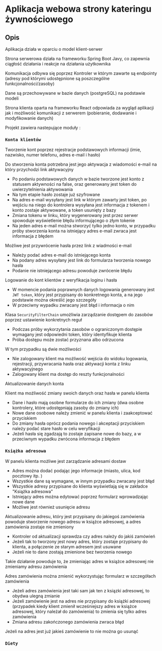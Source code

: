 # Aplikacja webowa strony kateringu żywnościowego

## Opis

Aplikacja działa w oparciu o model klient-serwer

Strona serwerowa działa na frameworku Spring Boot Javy, co zapewnia ciągłość działania i reakcje na działania użytkownika

Komunikacja odbywa się poprzez Kontroler w którym zawarte są endpointy (adresy pod którymi udostępnione są poszczególne funkcjonalności/zasoby)

Dane są przechowywane w bazie danych (postgreSQL) na podstawie modeli

Strona klienta oparta na frameworku React odpowiada za wygląd aplikacji jak i możliwość komunikacji z serwerem (pobieranie, dodawanie i modyfikowanie danych)

Projekt zawiera nastepujące moduły :

### `Konta klientów`

Tworzenie kont poprzez rejestracje podstawowych informacji (imie, nazwisko, numer telefonu, adres e-mail i hasło)

Do stworzenia konta potrzebna jest jego aktywacja z wiadomości e-mail na który przychodzi link aktywacyjny

- Po podaniu podstawowych danych w bazie tworzone jest konto z statusem aktywności na false, oraz generowany jest token do uwierzytelnienia aktywowania
- Na tym etapie hasło zostaje już szyfrowane
- Na adres e-mail wysyłany jest link w którym zawarty jest token, po wejściu na niego do kontrolera wysyłana jest informacja z tokenem i konto zostaje aktywowane, a token usunięty z bazy
- Zmiana tokenu w linku, który wygenerowany jest przez serwer spowoduje wyświetlenie błędu informującego o złym tokenie
- Na jeden adres e-mail można stworzyć tylko jedno konto, w przypadku próby stworzenia konta na istniejący adres e-mail zwraca jest informacja z błędem

Możliwe jest przywrócenie hasła przez link z wiadmości e-mail

- Należy podać adres e-mail do istniejącego konta
- Na podany adres wysyłany jest link do formularza tworzenia nowego hasła
- Podanie nie istniejącego adresu powoduje zwrócenie błędu

Logowanie do kont klientów z weryfikacja loginu i hasła 

- W momencie podania poprawnych danych logowania generowany jest `JWT token`, który jest przypisany do konkretnego konta, a na jego podstawie można określić jego szczegóły
- W przeciwny wypadku zwracany jest błąd i informacja o nim

Klasa `SecurityFilterChain` umożliwia zarządzanie dostępem do zasobów poprzez ustawienie konkretnych reguł

- Podczas próby wykorzytania zasobów o ograniczonym dostępie wymagany jest odpowiedni token, który identyfikuje klienta
- Próba dostępu może zostać przyznana albo odrzucona

W tym przypadku są dwie możliwości

- Nie zalogowany klient ma możliwość wejścia do widoku logowania, rejestracji, przywracania hasła oraz aktywacji konta z linku aktywacyjnego
- Zalogowany klient ma dostęp do reszty funkcjonalności

Aktualizowanie danych konta

Klient ma możliwość zmiany swoich danych oraz hasła w panelu klienta

- Dane i hasło mają osobne formularze do ich zmiany (dwa osobne kontrolery, które udostępniają zasoby do zmiany ich)
- Nowe dane osobowe należy zmienić w panelu klienta i zaakceptować przyciskiem
- Do zmiany hasła oprócz podania nowego i akceptacji przyciskiem należy podać stare hasło w celu weryfikacji
- Jeżeli hasła się zgadzają to zostaje zapisane nowe do bazy, a w przeciwnym wypadku zwrócona informacja z błędem

### `Książka adresowa`

W panelu klienta możliwe jest zarządzanie adresami dostaw 

- Adres można dodać podając jego informacje (miasto, ulica, kod pocztowy itp. )
- Wszystkie dane są wymagane, w innym przypadku zwracany jest błąd
- Wszystkie adresy przypisane do klienta wyświetlają się w zakładce "Książka adresowa"
- Istniejący adres można edytować poprzez formularz wprowadzając nowe dane
- Możliwe jest również usunięcie adresu

Aktualizowanie adresu, który jest przypisany do jakiegoś zamówienia powoduje stworzenie nowego adresu w książce adresowej, a adres zamówienia zostaje nie zmieniony

- Kontroler od aktualizacji sprawdza czy adres należy do jakiś zamówień
- Jeżeli tak to tworzony jest nowy adres, który zostaje przypisany do klienta, a połączenie ze starym adresem jest usuwane
- Jeżeli nie to dane zostają zmienione bez tworzenia nowego

Takie działanie powoduje to, że zmieniając adres w książce adresowej nie zmieniamy adresu zamówienia

Adres zamówienia można zmienić wykorzystując formularz w szczegółach zamówienia

- Jeżeli adres zamówienia jest taki sam jak ten z ksiązki adresowej, to obydwa ulegną zmianie
- Jeżeli zamówienie jest na adres nie przypisany do książki adresowej (przypadek kiedy klient zmienił wcześniejszy adres w książce adresowej, który należał do zamówienia) to zmienia się tylko adres zamówienia
- Zmiana adresu zakończonego zamówienia zwraca błąd

Jeżeli na adres jest już jakieś zamówienie to nie można go usunąć

### `Diety`

